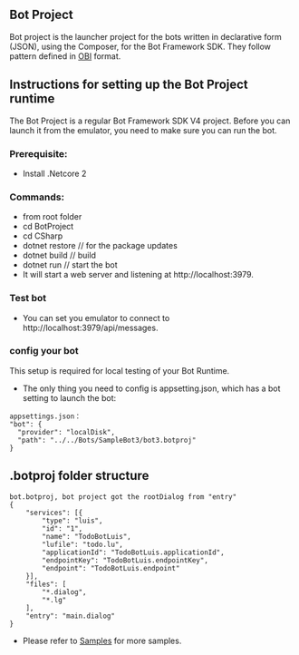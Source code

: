 ## Bot Project
Bot project is the launcher project for the bots written in declarative form (JSON), using the Composer, for the Bot Framework SDK. They follow pattern defined in [OBI](https://github.com/Microsoft/botframework-obi) format. 

## Instructions for setting up the Bot Project runtime
The Bot Project is a regular Bot Framework SDK V4 project. Before you can launch it from the emulator, you need to make sure you can run the bot. 

### Prerequisite:
* Install .Netcore 2

### Commands:

* from root folder 
* cd BotProject
* cd CSharp
* dotnet restore // for the package updates
* dotnet build // build
* dotnet run // start the bot
* It will start a web server and listening at http://localhost:3979.

### Test bot
* You can set you emulator to connect to http://localhost:3979/api/messages.

### config your bot
This setup is required for local testing of your Bot Runtime. 
* The only thing you need to config is appsetting.json, which has a bot setting to launch the bot:

```
appsettings.json：
"bot": {
  "provider": "localDisk",
  "path": "../../Bots/SampleBot3/bot3.botproj"
}
```

## .botproj folder structure
```
bot.botproj, bot project got the rootDialog from "entry"
{
    "services": [{
        "type": "luis",
        "id": "1",
        "name": "TodoBotLuis",
        "lufile": "todo.lu",
        "applicationId": "TodoBotLuis.applicationId",
        "endpointKey": "TodoBotLuis.endpointKey",
        "endpoint": "TodoBotLuis.endpoint"
    }],
    "files": [
        "*.dialog",
        "*.lg"
    ],
    "entry": "main.dialog"
}
```
* Please refer to [Samples](https://github.com/Microsoft/BotFramework-Composer/tree/master/SampleBots) for more samples.

